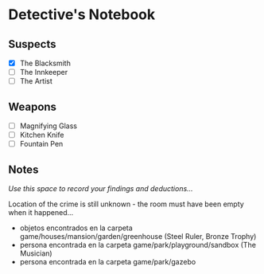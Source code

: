 # Detective's Notebook

## Suspects
- [x] The Blacksmith
- [ ] The Innkeeper
- [ ] The Artist

## Weapons
- [ ] Magnifying Glass
- [ ] Kitchen Knife
- [ ] Fountain Pen

## Notes
*Use this space to record your findings and deductions...*

Location of the crime is still unknown - the room must have been empty when it happened...
- objetos encontrados en la carpeta game/houses/mansion/garden/greenhouse (Steel Ruler, Bronze Trophy)
- persona encontrada en la carpeta game/park/playground/sandbox (The Musician)
- persona encontrada en la carpeta game/park/gazebo

